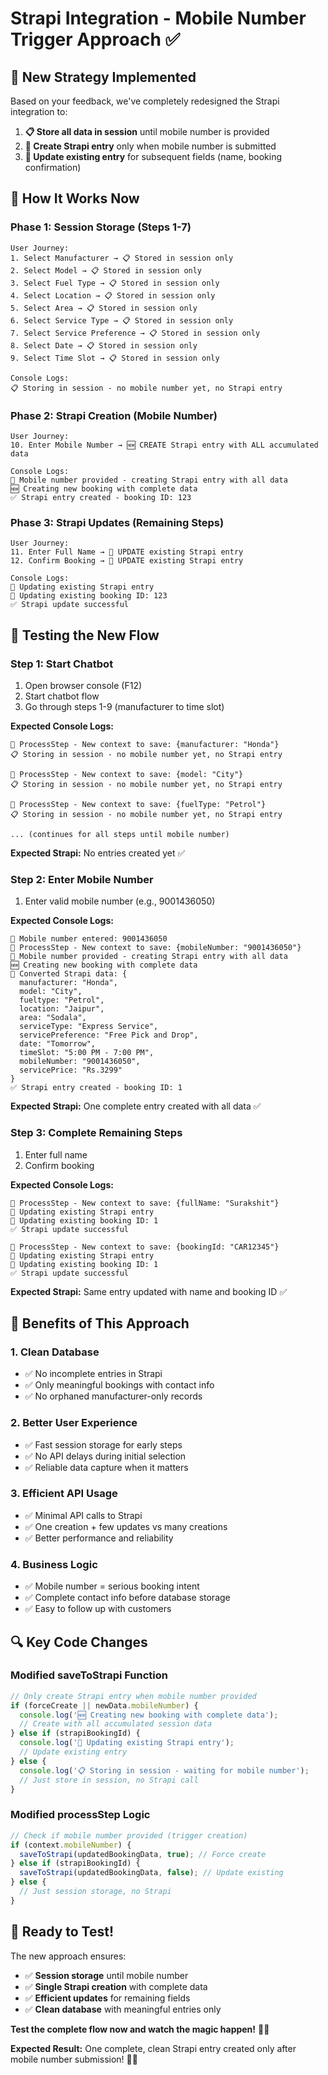 # Strapi Integration - Mobile Number Trigger Approach ✅

## 🎯 **New Strategy Implemented**

Based on your feedback, we've completely redesigned the Strapi integration to:

1. **📋 Store all data in session** until mobile number is provided
2. **📱 Create Strapi entry** only when mobile number is submitted  
3. **🔄 Update existing entry** for subsequent fields (name, booking confirmation)

## 🔧 **How It Works Now**

### **Phase 1: Session Storage (Steps 1-7)**
```
User Journey:
1. Select Manufacturer → 📋 Stored in session only
2. Select Model → 📋 Stored in session only  
3. Select Fuel Type → 📋 Stored in session only
4. Select Location → 📋 Stored in session only
5. Select Area → 📋 Stored in session only
6. Select Service Type → 📋 Stored in session only
7. Select Service Preference → 📋 Stored in session only
8. Select Date → 📋 Stored in session only
9. Select Time Slot → 📋 Stored in session only

Console Logs:
📋 Storing in session - no mobile number yet, no Strapi entry
```

### **Phase 2: Strapi Creation (Mobile Number)**
```
User Journey:
10. Enter Mobile Number → 🆕 CREATE Strapi entry with ALL accumulated data

Console Logs:
📱 Mobile number provided - creating Strapi entry with all data
🆕 Creating new booking with complete data
✅ Strapi entry created - booking ID: 123
```

### **Phase 3: Strapi Updates (Remaining Steps)**
```
User Journey:
11. Enter Full Name → 🔄 UPDATE existing Strapi entry
12. Confirm Booking → 🔄 UPDATE existing Strapi entry

Console Logs:
🔄 Updating existing Strapi entry
🔄 Updating existing booking ID: 123
✅ Strapi update successful
```

## 🧪 **Testing the New Flow**

### **Step 1: Start Chatbot**
1. Open browser console (F12)
2. Start chatbot flow
3. Go through steps 1-9 (manufacturer to time slot)

**Expected Console Logs:**
```
🔄 ProcessStep - New context to save: {manufacturer: "Honda"}
📋 Storing in session - no mobile number yet, no Strapi entry

🔄 ProcessStep - New context to save: {model: "City"}  
📋 Storing in session - no mobile number yet, no Strapi entry

🔄 ProcessStep - New context to save: {fuelType: "Petrol"}
📋 Storing in session - no mobile number yet, no Strapi entry

... (continues for all steps until mobile number)
```

**Expected Strapi:** No entries created yet ✅

### **Step 2: Enter Mobile Number**
1. Enter valid mobile number (e.g., 9001436050)

**Expected Console Logs:**
```
📱 Mobile number entered: 9001436050
🔄 ProcessStep - New context to save: {mobileNumber: "9001436050"}
📱 Mobile number provided - creating Strapi entry with all data
🆕 Creating new booking with complete data
📝 Converted Strapi data: {
  manufacturer: "Honda",
  model: "City", 
  fueltype: "Petrol",
  location: "Jaipur",
  area: "Sodala",
  serviceType: "Express Service",
  servicePreference: "Free Pick and Drop",
  date: "Tomorrow",
  timeSlot: "5:00 PM - 7:00 PM",
  mobileNumber: "9001436050",
  servicePrice: "Rs.3299"
}
✅ Strapi entry created - booking ID: 1
```

**Expected Strapi:** One complete entry created with all data ✅

### **Step 3: Complete Remaining Steps**
1. Enter full name
2. Confirm booking

**Expected Console Logs:**
```
🔄 ProcessStep - New context to save: {fullName: "Surakshit"}
🔄 Updating existing Strapi entry
🔄 Updating existing booking ID: 1
✅ Strapi update successful

🔄 ProcessStep - New context to save: {bookingId: "CAR12345"}
🔄 Updating existing Strapi entry  
🔄 Updating existing booking ID: 1
✅ Strapi update successful
```

**Expected Strapi:** Same entry updated with name and booking ID ✅

## 🎉 **Benefits of This Approach**

### **1. Clean Database**
- ✅ No incomplete entries in Strapi
- ✅ Only meaningful bookings with contact info
- ✅ No orphaned manufacturer-only records

### **2. Better User Experience**  
- ✅ Fast session storage for early steps
- ✅ No API delays during initial selection
- ✅ Reliable data capture when it matters

### **3. Efficient API Usage**
- ✅ Minimal API calls to Strapi
- ✅ One creation + few updates vs many creations
- ✅ Better performance and reliability

### **4. Business Logic**
- ✅ Mobile number = serious booking intent
- ✅ Complete contact info before database storage
- ✅ Easy to follow up with customers

## 🔍 **Key Code Changes**

### **Modified saveToStrapi Function**
```typescript
// Only create Strapi entry when mobile number provided
if (forceCreate || newData.mobileNumber) {
  console.log('🆕 Creating new booking with complete data');
  // Create with all accumulated session data
} else if (strapiBookingId) {
  console.log('🔄 Updating existing Strapi entry');
  // Update existing entry
} else {
  console.log('📋 Storing in session - waiting for mobile number');
  // Just store in session, no Strapi call
}
```

### **Modified processStep Logic**
```typescript
// Check if mobile number provided (trigger creation)
if (context.mobileNumber) {
  saveToStrapi(updatedBookingData, true); // Force create
} else if (strapiBookingId) {
  saveToStrapi(updatedBookingData, false); // Update existing  
} else {
  // Just session storage, no Strapi
}
```

## 🚀 **Ready to Test!**

The new approach ensures:
- ✅ **Session storage** until mobile number
- ✅ **Single Strapi creation** with complete data
- ✅ **Efficient updates** for remaining fields
- ✅ **Clean database** with meaningful entries only

**Test the complete flow now and watch the magic happen!** 🚗✨

**Expected Result:** One complete, clean Strapi entry created only after mobile number submission! 📱💾 